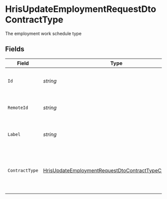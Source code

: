 # HrisUpdateEmploymentRequestDtoContractType

The employment work schedule type


## Fields

| Field                                                                                                                                       | Type                                                                                                                                        | Required                                                                                                                                    | Description                                                                                                                                 | Example                                                                                                                                     |
| ------------------------------------------------------------------------------------------------------------------------------------------- | ------------------------------------------------------------------------------------------------------------------------------------------- | ------------------------------------------------------------------------------------------------------------------------------------------- | ------------------------------------------------------------------------------------------------------------------------------------------- | ------------------------------------------------------------------------------------------------------------------------------------------- |
| `Id`                                                                                                                                        | *string*                                                                                                                                    | :heavy_minus_sign:                                                                                                                          | Unique identifier                                                                                                                           | 8187e5da-dc77-475e-9949-af0f1fa4e4e3                                                                                                        |
| `RemoteId`                                                                                                                                  | *string*                                                                                                                                    | :heavy_minus_sign:                                                                                                                          | Provider's unique identifier                                                                                                                | 8187e5da-dc77-475e-9949-af0f1fa4e4e3                                                                                                        |
| `Label`                                                                                                                                     | *string*                                                                                                                                    | :heavy_minus_sign:                                                                                                                          | The label of the employment type                                                                                                            | Full-Time                                                                                                                                   |
| `ContractType`                                                                                                                              | [HrisUpdateEmploymentRequestDtoContractTypeContractType](../../Models/Components/HrisUpdateEmploymentRequestDtoContractTypeContractType.md) | :heavy_minus_sign:                                                                                                                          | The employment work schedule type (e.g., full-time, part-time)                                                                              | full_time                                                                                                                                   |